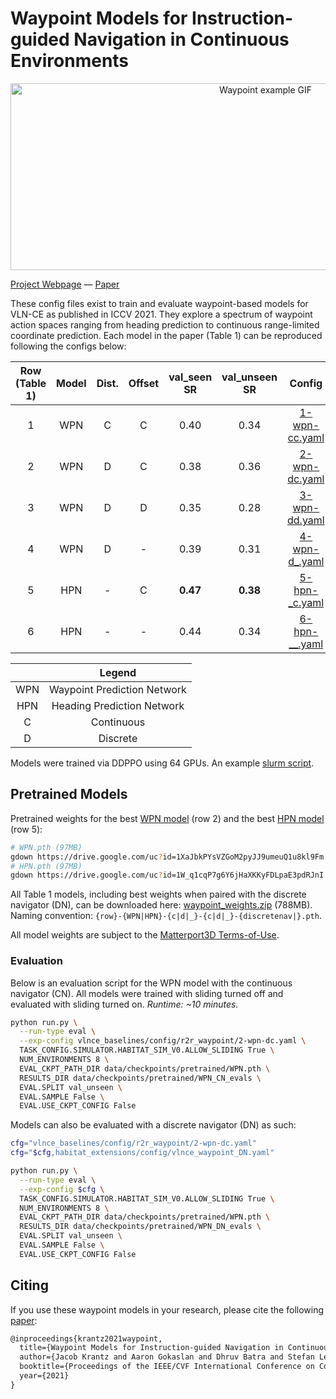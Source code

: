 # Waypoint Models for Instruction-guided Navigation in Continuous Environments

<p align="center">
  <img width="800" height="299" src="/data/res/waypoint_example.gif" alt="Waypoint example GIF">
</p>

[Project Webpage](https://jacobkrantz.github.io/waypoint-vlnce/) — [Paper](https://arxiv.org/abs/2110.02207)

These config files exist to train and evaluate waypoint-based models for VLN-CE as published in ICCV 2021. They explore a spectrum of waypoint action spaces ranging from heading prediction to continuous range-limited coordinate prediction. Each model in the paper (Table 1) can be reproduced following the configs below:

| Row (Table 1) | Model | Dist. | Offset |   val_seen SR   |   val_unseen SR   |           Config           |
| :-----------: | :---: | :---: | :----: | :-------------: | :---------------: | :------------------------: |
|       1       |  WPN  |   C   |   C    |      0.40       |       0.34        | [1-wpn-cc.yaml](1-wpn-cc.yaml) |
|       2       |  WPN  |   D   |   C    |      0.38       |       0.36        | [2-wpn-dc.yaml](2-wpn-dc.yaml) |
|       3       |  WPN  |   D   |   D    |      0.35       |       0.28        | [3-wpn-dd.yaml](3-wpn-dd.yaml) |
|       4       |  WPN  |   D   |   -    |      0.39       |       0.31        | [4-wpn-d_.yaml](4-wpn-d_.yaml) |
|       5       |  HPN  |   -   |   C    |    **0.47**     |     **0.38**      | [5-hpn-_c.yaml](5-hpn-_c.yaml) |
|       6       |  HPN  |   -   |   -    |      0.44       |       0.34        | [6-hpn-__.yaml](6-hpn-__.yaml) |

|     |            Legend           |
| :-: | :-------------------------: |
| WPN | Waypoint Prediction Network |
| HPN | Heading Prediction Network  |
|  C  | Continuous                  |
|  D  | Discrete                    |

Models were trained via DDPPO using 64 GPUs. An example [slurm script](/sbatch_scripts/waypoint_train.sh).

## Pretrained Models

Pretrained weights for the best [WPN model](https://drive.google.com/file/d/1XaJbkPYsVZGoM2pyJJ9umeuQ1u8kl9Fm/view?usp=sharing) (row 2) and the best [HPN model](https://drive.google.com/file/d/1W_q1cqP7g6Y6jHaXKKyFDLpaE3pdRJnI/view?usp=sharing) (row 5):

```bash
# WPN.pth (97MB)
gdown https://drive.google.com/uc?id=1XaJbkPYsVZGoM2pyJJ9umeuQ1u8kl9Fm
# HPN.pth (97MB)
gdown https://drive.google.com/uc?id=1W_q1cqP7g6Y6jHaXKKyFDLpaE3pdRJnI
```

All Table 1 models, including best weights when paired with the discrete navigator (DN), can be downloaded here: [waypoint_weights.zip](https://drive.google.com/file/d/1pU5pJ8mpFv_TuITMIQugC52Q1ls6EjqU/view?usp=sharing) (788MB). Naming convention: `{row}-{WPN|HPN}-{c|d|_}-{c|d|_}-{discretenav|}.pth`.

All model weights are subject to the [Matterport3D Terms-of-Use](http://kaldir.vc.in.tum.de/matterport/MP_TOS.pdf).

### Evaluation

Below is an evaluation script for the WPN model with the continuous navigator (CN). All models were trained with sliding turned off and evaluated with sliding turned on. *Runtime: ~10 minutes.*

```bash
python run.py \
  --run-type eval \
  --exp-config vlnce_baselines/config/r2r_waypoint/2-wpn-dc.yaml \
  TASK_CONFIG.SIMULATOR.HABITAT_SIM_V0.ALLOW_SLIDING True \
  NUM_ENVIRONMENTS 8 \
  EVAL_CKPT_PATH_DIR data/checkpoints/pretrained/WPN.pth \
  RESULTS_DIR data/checkpoints/pretrained/WPN_CN_evals \
  EVAL.SPLIT val_unseen \
  EVAL.SAMPLE False \
  EVAL.USE_CKPT_CONFIG False
```

Models can also be evaluated with a discrete navigator (DN) as such:

```bash
cfg="vlnce_baselines/config/r2r_waypoint/2-wpn-dc.yaml"
cfg="$cfg,habitat_extensions/config/vlnce_waypoint_DN.yaml"

python run.py \
  --run-type eval \
  --exp-config $cfg \
  TASK_CONFIG.SIMULATOR.HABITAT_SIM_V0.ALLOW_SLIDING True \
  NUM_ENVIRONMENTS 8 \
  EVAL_CKPT_PATH_DIR data/checkpoints/pretrained/WPN.pth \
  RESULTS_DIR data/checkpoints/pretrained/WPN_DN_evals \
  EVAL.SPLIT val_unseen \
  EVAL.SAMPLE False \
  EVAL.USE_CKPT_CONFIG False
```

## Citing

If you use these waypoint models in your research, please cite the following [paper](https://arxiv.org/abs/2110.02207):

```tex
@inproceedings{krantz2021waypoint,
  title={Waypoint Models for Instruction-guided Navigation in Continuous Environments},
  author={Jacob Krantz and Aaron Gokaslan and Dhruv Batra and Stefan Lee and Oleksandr Maksymets},
  booktitle={Proceedings of the IEEE/CVF International Conference on Computer Vision (ICCV)},
  year={2021}
}
```
